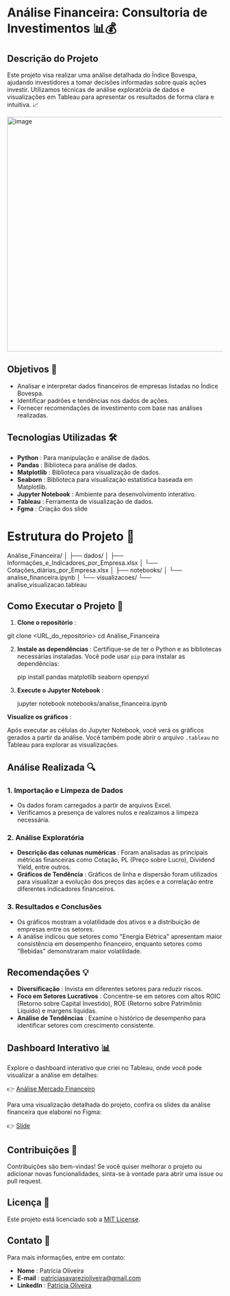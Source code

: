 # Análise Financeira: Consultoria de Investimentos 📊💰

## Descrição do Projeto

Este projeto visa realizar uma análise detalhada do Índice Bovespa, ajudando investidores a tomar decisões informadas sobre quais ações investir. Utilizamos técnicas de análise exploratória de dados e visualizações em Tableau para apresentar os resultados de forma clara e intuitiva. 📈


<img width="972" height="547" alt="image" src="https://github.com/user-attachments/assets/ba591a0b-19ec-4552-b836-b9f535139a7e" />





## Objetivos 🎯

* Analisar e interpretar dados financeiros de empresas listadas no Índice Bovespa.
* Identificar padrões e tendências nos dados de ações.
* Fornecer recomendações de investimento com base nas análises realizadas.

## Tecnologias Utilizadas 🛠️

* **Python** : Para manipulação e análise de dados.
* **Pandas** : Biblioteca para análise de dados.
* **Matplotlib** : Biblioteca para visualização de dados.
* **Seaborn** : Biblioteca para visualização estatística baseada em Matplotlib.
* **Jupyter Notebook** : Ambiente para desenvolvimento interativo.
* **Tableau** : Ferramenta de visualização de dados.
* **Fgma** : Criação dos slide

# Estrutura do Projeto 📁

Análise_Financeira/
│
├── dados/
│   ├── Informações_e_Indicadores_por_Empresa.xlsx
│   └── Cotações_diárias_por_Empresa.xlsx
│
├── notebooks/
│   └── analise_financeira.ipynb
│
└── visualizacoes/
    └── analise_visualizacao.tableau

## Como Executar o Projeto 🚀

1. **Clone o repositório** :

git clone <URL_do_repositório>
cd Análise_Financeira

2. **Instale as dependências** :
   Certifique-se de ter o Python e as bibliotecas necessárias instaladas. Você pode usar `pip` para instalar as dependências:

   pip install pandas matplotlib seaborn openpyxl
3. **Execute o Jupyter Notebook** :

   jupyter notebook notebooks/analise_financeira.ipynb

 **Visualize os gráficos** :

Após executar as células do Jupyter Notebook, você verá os gráficos gerados a partir da análise. Você também pode abrir o arquivo `.tableau` no Tableau para explorar as visualizações.


## Análise Realizada 🔍

### 1. Importação e Limpeza de Dados

* Os dados foram carregados a partir de arquivos Excel.
* Verificamos a presença de valores nulos e realizamos a limpeza necessária.

### 2. Análise Exploratória

* **Descrição das colunas numéricas** : Foram analisadas as principais métricas financeiras como Cotação, PL (Preço sobre Lucro), Dividend Yield, entre outros.
* **Gráficos de Tendência** : Gráficos de linha e dispersão foram utilizados para visualizar a evolução dos preços das ações e a correlação entre diferentes indicadores financeiros.

### 3. Resultados e Conclusões

* Os gráficos mostram a volatilidade dos ativos e a distribuição de empresas entre os setores.
* A análise indicou que setores como "Energia Elétrica" apresentam maior consistência em desempenho financeiro, enquanto setores como "Bebidas" demonstraram maior volatilidade.

## Recomendações 💡

* **Diversificação** : Invista em diferentes setores para reduzir riscos.
* **Foco em Setores Lucrativos** : Concentre-se em setores com altos ROIC (Retorno sobre Capital Investido), ROE (Retorno sobre Patrimônio Líquido) e margens líquidas.
* **Análise de Tendências** : Examine o histórico de desempenho para identificar setores com crescimento consistente.

## Dashboard Interativo 📊

Explore o dashboard interativo que criei no Tableau, onde você pode visualizar a análise em detalhes:

👉 [Análise Mercado Financeiro](https://public.tableau.com/app/profile/patricia.oliveira8640/viz/AnliseMercadoFinanceiro/AnliseIndividual)

Para uma visualização detalhada do projeto, confira os slides da análise financeira que elaborei no Figma:

👉 [Slide](https://www.figma.com/deck/X2EOhD2ZLmIyLBkeVHVmVE)


## Contribuições 🤝

Contribuições são bem-vindas! Se você quiser melhorar o projeto ou adicionar novas funcionalidades, sinta-se à vontade para abrir uma issue ou pull request.

## Licença 📜

Este projeto está licenciado sob a [MIT License]().

## Contato 📧

Para mais informações, entre em contato:

* **Nome** : Patrícia Oliveira
* **E-mail** : patriciasavarezioliveira@gmail.com
* **LinkedIn** : [Patrícia Oliveira](https://www.linkedin.com/in/savarezi)
